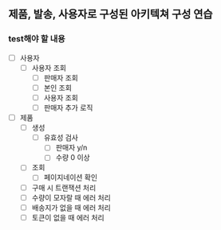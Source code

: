 ## 제품, 발송, 사용자로 구성된 아키텍쳐 구성 연습

### 

### test해야 할 내용
- [ ] 사용자
  - [ ] 사용자 조회
    - [ ] 판매자 조회
    - [ ] 본인 조회
    - [ ] 사용자 조회
    - [ ] 판매자 추가 로직
- [ ] 제품
  - [ ] 생성
    - [ ] 유효성 검사
      - [ ] 판매자 y/n
      - [ ] 수량 0 이상
  - [ ] 조회
    - [ ] 페이지네이션 확인
  - [ ] 구매 시 트랜잭션 처리
  - [ ] 수량이 모자랄 때 에러 처리
  - [ ] 배송지가 없을 때 에러 처리
  - [ ] 토큰이 없을 때 에러 처리